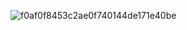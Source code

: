 
<!---
extendAnas/extendAnas is a ✨ special ✨ repository because its `README.md` (this file) appears on your GitHub profile.
You can click the Preview link to take a look at your changes.
--->

![f0af0f8453c2ae0f740144de171e40be](https://github.com/user-attachments/assets/b39870d4-8106-4b50-bd59-0aa8f25e345b)

























